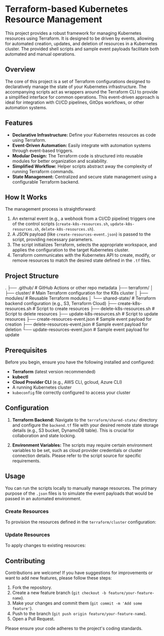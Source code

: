 # Terraform-based Kubernetes Resource Management

This project provides a robust framework for managing Kubernetes resources using Terraform. It is designed to be driven by events, allowing for automated creation, updates, and deletion of resources in a Kubernetes cluster. The provided shell scripts and sample event payloads facilitate both automated and manual operations.

## Overview

The core of this project is a set of Terraform configurations designed to declaratively manage the state of your Kubernetes infrastructure. The accompanying scripts act as wrappers around the Terraform CLI to provide a simplified interface for common operations. This event-driven approach is ideal for integration with CI/CD pipelines, GitOps workflows, or other automation systems.

## Features

*   **Declarative Infrastructure:** Define your Kubernetes resources as code using Terraform.
*   **Event-Driven Automation:** Easily integrate with automation systems through event-based triggers.
*   **Modular Design:** The Terraform code is structured into reusable modules for better organization and scalability.
*   **Simplified Workflow:** Helper scripts abstract away the complexity of running Terraform commands.
*   **State Management:** Centralized and secure state management using a configurable Terraform backend.

## How It Works

The management process is straightforward:

1.  An external event (e.g., a webhook from a CI/CD pipeline) triggers one of the control scripts (`create-k8s-resources.sh`, `update-k8s-resources.sh`, `delete-k8s-resources.sh`).
2.  A JSON payload (like `create-resources-event.json`) is passed to the script, providing necessary parameters.
3.  The script initializes Terraform, selects the appropriate workspace, and applies the configuration to the target Kubernetes cluster.
4.  Terraform communicates with the Kubernetes API to create, modify, or remove resources to match the desired state defined in the `.tf` files.

## Project Structure

. ├── .github/ # GitHub Actions or other repo metadata ├── terraform/ │ ├── cluster/ # Main Terraform configuration for the K8s cluster │ ├── modules/ # Reusable Terraform modules │ └── shared-state/ # Terraform backend configuration (e.g., S3, Terraform Cloud) ├── create-k8s-resources.sh # Script to create resources ├── delete-k8s-resources.sh # Script to delete resources ├── update-k8s-resources.sh # Script to update resources ├── create-resources-event.json # Sample event payload for creation ├── delete-resources-event.json # Sample event payload for deletion └── update-resources-event.json # Sample event payload for update


## Prerequisites

Before you begin, ensure you have the following installed and configured:

*   **Terraform** (latest version recommended)
*   **kubectl**
*   **Cloud Provider CLI** (e.g., AWS CLI, gcloud, Azure CLI)
*   A running Kubernetes cluster
*   `kubeconfig` file correctly configured to access your cluster

## Configuration

1.  **Terraform Backend:**
    Navigate to the `terraform/shared-state/` directory and configure the `backend.tf` file with your desired remote state storage details (e.g., S3 bucket, DynamoDB table). This is crucial for collaboration and state locking.

2.  **Environment Variables:**
    The scripts may require certain environment variables to be set, such as cloud provider credentials or cluster connection details. Please refer to the script source for specific requirements.

## Usage

You can run the scripts locally to manually manage resources. The primary purpose of the `.json` files is to simulate the event payloads that would be passed in an automated environment.

### Create Resources

To provision the resources defined in the `terraform/cluster` configuration:


### Update Resources

To apply changes to existing resources:

## Contributing

Contributions are welcome! If you have suggestions for improvements or want to add new features, please follow these steps:

1.  Fork the repository.
2.  Create a new feature branch (`git checkout -b feature/your-feature-name`).
3.  Make your changes and commit them (`git commit -m 'Add some feature'`).
4.  Push to the branch (`git push origin feature/your-feature-name`).
5.  Open a Pull Request.

Please ensure your code adheres to the project's coding standards.
